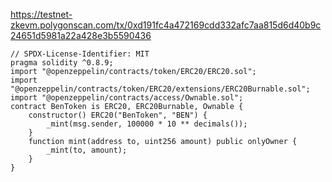 https://testnet-zkevm.polygonscan.com/tx/0xd191fc4a472169cdd332afc7aa815d6d40b9c24651d5981a22a428e3b5590436

```sol
// SPDX-License-Identifier: MIT
pragma solidity ^0.8.9;
import "@openzeppelin/contracts/token/ERC20/ERC20.sol";
import "@openzeppelin/contracts/token/ERC20/extensions/ERC20Burnable.sol";
import "@openzeppelin/contracts/access/Ownable.sol";
contract BenToken is ERC20, ERC20Burnable, Ownable {
    constructor() ERC20("BenToken", "BEN") {
        _mint(msg.sender, 100000 * 10 ** decimals());
    }
    function mint(address to, uint256 amount) public onlyOwner {
        _mint(to, amount);
    }
}
```
